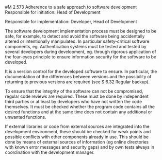 #M 2.573 Adherence to a safe approach to software development
Responsible for initiation: Head of Development

Responsible for implementation: Developer, Head of Development

The software development implementation process must be designed to be safe, for example, to detect and avoid the software being accidentally altered or intentionally manipulated. In particular safety-critical software components, eg. Authentication systems must be tested and tested by several developers during development, eg. through rigorous application of the four-eyes principle to ensure information security for the software to be developed.

It is a version control for the developed software to ensure. In particular, the documentation of the differences between versions and the possibility of returning to previous versions are required (see S 6.32 Regular backup).

To ensure that the integrity of the software can not be compromised, regular code reviews are required. These must be done by independent third parties or at least by developers who have not written the code themselves. It must be checked whether the program code contains all the desired functions and at the same time does not contain any additional or unwanted functions.

If external libraries or code from external sources are integrated into the development environment, these should be checked for weak points and possible conflicts with other components already in use. This should be done by means of external sources of information (eg online directories with known error messages and security gaps) and by own tests always in coordination with the development manager.



